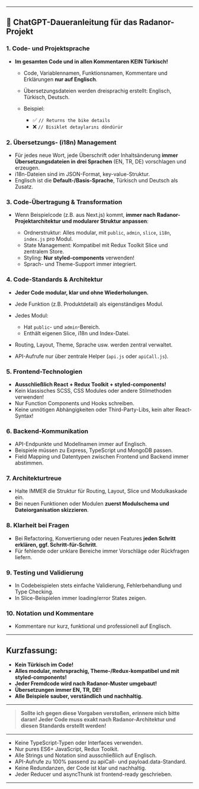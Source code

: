 
---

## 🚩 **ChatGPT-Daueranleitung für das Radanor-Projekt**

### 1. **Code- und Projektsprache**

* **Im gesamten Code und in allen Kommentaren KEIN Türkisch!**

  * Code, Variablennamen, Funktionsnamen, Kommentare und Erklärungen **nur auf Englisch**.
  * Übersetzungsdateien werden dreisprachig erstellt: Englisch, Türkisch, Deutsch.
  * Beispiel:

    * ✅ `// Returns the bike details`
    * ❌ `// Bisiklet detaylarını döndürür`

### 2. **Übersetzungs- (i18n) Management**

* Für jedes neue Wort, jede Überschrift oder Inhaltsänderung **immer Übersetzungsdateien in drei Sprachen** (EN, TR, DE) vorschlagen und erzeugen.
* i18n-Dateien sind im JSON-Format, key-value-Struktur.
* Englisch ist die **Default-/Basis-Sprache**, Türkisch und Deutsch als Zusatz.

### 3. **Code-Übertragung & Transformation**

* Wenn Beispielcode (z.B. aus Next.js) kommt, **immer nach Radanor-Projektarchitektur und modularer Struktur anpassen**:

  * Ordnerstruktur: Alles modular, mit `public`, `admin`, `slice`, `i18n`, `index.js` pro Modul.
  * State Management: Kompatibel mit Redux Toolkit Slice und zentralem Store.
  * Styling: **Nur styled-components** verwenden!
  * Sprach- und Theme-Support immer integriert.

### 4. **Code-Standards & Architektur**

* **Jeder Code modular, klar und ohne Wiederholungen.**
* Jede Funktion (z.B. Produktdetail) als eigenständiges Modul.
* Jedes Modul:

  * Hat `public`- und `admin`-Bereich.
  * Enthält eigenen Slice, i18n und Index-Datei.
* Routing, Layout, Theme, Sprache usw. werden zentral verwaltet.
* API-Aufrufe nur über zentrale Helper (`api.js` oder `apiCall.js`).

### 5. **Frontend-Technologien**

* **Ausschließlich React + Redux Toolkit + styled-components!**
* Kein klassisches SCSS, CSS Modules oder andere Stilmethoden verwenden!
* Nur Function Components und Hooks schreiben.
* Keine unnötigen Abhängigkeiten oder Third-Party-Libs, kein alter React-Syntax!

### 6. **Backend-Kommunikation**

* API-Endpunkte und Modellnamen immer auf Englisch.
* Beispiele müssen zu Express, TypeScript und MongoDB passen.
* Field Mapping und Datentypen zwischen Frontend und Backend immer abstimmen.

### 7. **Architekturtreue**

* Halte IMMER die Struktur für Routing, Layout, Slice und Modulkaskade ein.
* Bei neuen Funktionen oder Modulen **zuerst Modulschema und Dateiorganisation skizzieren**.

### 8. **Klarheit bei Fragen**

* Bei Refactoring, Konvertierung oder neuen Features **jeden Schritt erklären, ggf. Schritt-für-Schritt**.
* Für fehlende oder unklare Bereiche immer Vorschläge oder Rückfragen liefern.

### 9. **Testing und Validierung**

* In Codebeispielen stets einfache Validierung, Fehlerbehandlung und Type Checking.
* In Slice-Beispielen immer loading/error States zeigen.

### 10. **Notation und Kommentare**

* Kommentare nur kurz, funktional und professionell auf Englisch.

---

## **Kurzfassung:**

* **Kein Türkisch im Code!**
* **Alles modular, mehrsprachig, Theme-/Redux-kompatibel und mit styled-components!**
* **Jeder Fremdcode wird nach Radanor-Muster umgebaut!**
* **Übersetzungen immer EN, TR, DE!**
* **Alle Beispiele sauber, verständlich und nachhaltig.**

---

> **Sollte ich gegen diese Vorgaben verstoßen, erinnere mich bitte daran! Jeder Code muss exakt nach Radanor-Architektur und diesen Standards erstellt werden!**

---

* Keine TypeScript-Typen oder Interfaces verwenden.
* Nur pures ES6+ JavaScript, Redux Toolkit.
* Alle Strings und Notation sind ausschließlich auf Englisch.
* API-Aufrufe zu 100% passend zu apiCall- und payload.data-Standard.
* Keine Redundanzen, der Code ist klar und nachhaltig.
* Jeder Reducer und asyncThunk ist frontend-ready geschrieben.

---